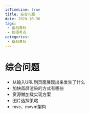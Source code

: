```yaml
---
isTimeLine: true
title: 综合问题
date: 2020-10-30
tags:
 - 备战春秋
 - 校招考点
categories:
 - 备战春秋
---
```

# 综合问题
* 从输入URL到页面展现出来发生了什么
* 加快首屏渲染的方式有哪些
* 资源懒加载实现方案
* 图片选择策略
* mvc、mvvm架构

<comment/>
<tongji/>